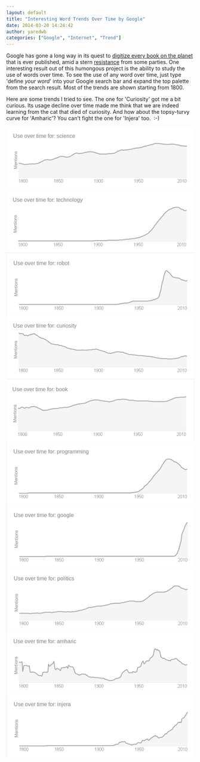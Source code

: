 ```yaml
---
layout: default
title: "Interesting Word Trends Over Time by Google"
date: 2014-03-20 14:24:42
author: yaredwb
categories: ["Google", "Internet", "Trend"]
---
```


Google has gone a long way in its quest to [digitize every book on the planet ](http://en.wikipedia.org/wiki/Google_Books_Library_Project)that is ever published, amid a stern [resistance](http://www.nytimes.com/2009/02/02/technology/internet/02link.html) from some parties. One interesting result out of this humongous project is the ability to study the use of words over time. To see the use of any word over time, just type 'define **your* word*' into your Google search bar and expand the top palette from the search result. Most of the trends are shown starting from 1800.

Here are some trends I tried to see. The one for 'Curiosity' got me a bit curious. Its usage decline over time made me think that we are indeed learning from the cat that died of curiosity. And how about the topsy-turvy curve for 'Amharic'? You can't fight the one for 'Injera' too.  :-)

[![{science}](/media/2014/03/science.png?w=300)](/media/2014/03/science.png) [![{technology}](/media/2014/03/technology.png?w=300)](/media/2014/03/technology.png) [![{robot}](/media/2014/03/robot.png?w=300)](/media/2014/03/robot.png) [![{curiosity}](/media/2014/03/curiosity.png?w=300)](/media/2014/03/curiosity.png) [![{book}](/media/2014/03/book.png?w=300)](/media/2014/03/book.png) [![{programming}](/media/2014/03/programming.png?w=300)](/media/2014/03/programming.png) [![{google}](/media/2014/03/google.png?w=300)](/media/2014/03/google.png)[![{politics}](/media/2014/03/politics.png?w=300)](/media/2014/03/politics.png) [![{amharic}](/media/2014/03/amharic.png?w=300)](/media/2014/03/amharic.png) [![{injera}](/media/2014/03/injera.png?w=300)](/media/2014/03/injera.png)